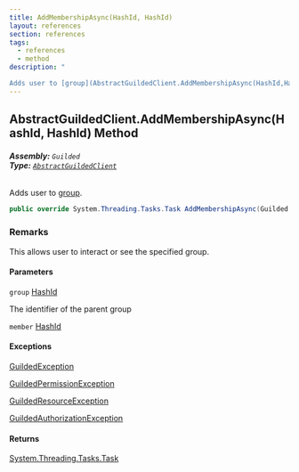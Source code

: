 ```yaml
---
title: AddMembershipAsync(HashId, HashId)
layout: references
section: references
tags:
  - references
  - method
description: "

Adds user to [group](AbstractGuildedClient.AddMembershipAsync(HashId,HashId).md#Guilded.AbstractGuildedClient.AddMembershipAsync(Guilded.Base.HashId,Guilded.Base.HashId).group 'Guilded.AbstractGuildedClient.AddMembershipAsync(Guilded.Base.HashId, Guilded.Base.HashId).group')."
---
```


## AbstractGuildedClient.AddMembershipAsync(HashId, HashId) Method
###### **Assembly:** `Guilded`<br/>**Type:** [`AbstractGuildedClient`](AbstractGuildedClient.md 'Guilded.AbstractGuildedClient')

Adds user to [group](AbstractGuildedClient.AddMembershipAsync(HashId,HashId).md#Guilded.AbstractGuildedClient.AddMembershipAsync(Guilded.Base.HashId,Guilded.Base.HashId).group 'Guilded.AbstractGuildedClient.AddMembershipAsync(Guilded.Base.HashId, Guilded.Base.HashId).group').

```csharp
public override System.Threading.Tasks.Task AddMembershipAsync(Guilded.Base.HashId group, Guilded.Base.HashId member);
```

### Remarks
  
This allows user to interact or see the specified group.
#### Parameters

<a name='Guilded.AbstractGuildedClient.AddMembershipAsync(Guilded.Base.HashId,Guilded.Base.HashId).group'></a>

`group` [HashId](HashId.md 'Guilded.Base.HashId')

The identifier of the parent group

<a name='Guilded.AbstractGuildedClient.AddMembershipAsync(Guilded.Base.HashId,Guilded.Base.HashId).member'></a>

`member` [HashId](HashId.md 'Guilded.Base.HashId')

#### Exceptions

[GuildedException](GuildedException.md 'Guilded.Base.GuildedException')

[GuildedPermissionException](GuildedPermissionException.md 'Guilded.Base.GuildedPermissionException')

[GuildedResourceException](GuildedResourceException.md 'Guilded.Base.GuildedResourceException')

[GuildedAuthorizationException](GuildedAuthorizationException.md 'Guilded.Base.GuildedAuthorizationException')

#### Returns
[System.Threading.Tasks.Task](https://docs.microsoft.com/en-us/dotnet/api/System.Threading.Tasks.Task 'System.Threading.Tasks.Task')